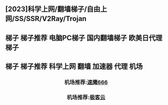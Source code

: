 ## [2023]科学上网/翻墙梯子/自由上网/SS/SSR/V2Ray/Trojan  
## 梯子 梯子推荐 电脑PC梯子 国内翻墙梯子 欧美日代理梯子  
## 梯子 梯子推荐 科学上网 翻墙 加速器 代理 机场  


### <center> 机场推荐:[速鹰666](https://suying00.com/auth/register?code=dF7y) 
### <center> 机场推荐:[极客云](https://jike251.xyz/auth/register?code=DOYt) 


<!-- ### <center> [奇の旅](https://www.q1travel.cloud/aff.php?aff=5290)
### <center> [1UPS.TOP](https://1ups.top/register?aff=156357)
### <center> [几鸡](https://103.186.187.63/waf/HDU12)
### <center> [FASTLINK](https://v01.fl-aff.com/auth/register?code=A1vi) 
### [https://mojie.cyou](https://mojie.cyou/#/register?code=bwiAOBZQ
### [https://www.paopao.dog](https://www.paopao.dog/#/register?code=0d4OB2HG
### [https://keko.club](https://keko.club/#/register?code=73xyhM2X
 -->
